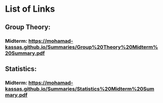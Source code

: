 # List of Links
## Group Theory:
### Midterm: https://mohamad-kassas.github.io/Summaries/Group%20Theory%20Midterm%20Summary.pdf

## Statistics:
### Midterm: https://mohamad-kassas.github.io/Summaries/Statistics%20Midterm%20Summary.pdf
